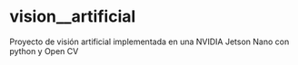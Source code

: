 # vision__artificial

Proyecto de visión artificial implementada en una NVIDIA Jetson Nano
con python y Open CV
